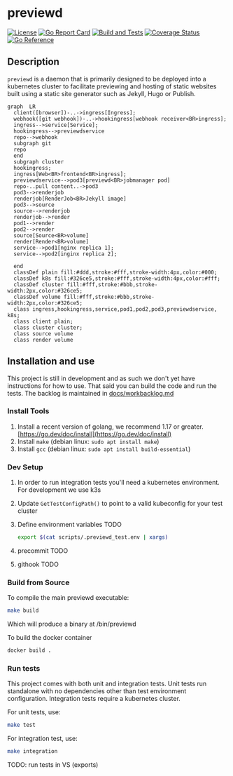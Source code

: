 # previewd

[![License](https://img.shields.io/github/license/clarkezone/previewd.svg)](https://github.com/clarkezone/previewd/blob/main/LICENSE) [![Go Report Card](https://goreportcard.com/badge/github.com/clarkezone/previewd)](https://goreportcard.com/report/github.com/clarkezone/previewd) [![Build and Tests](https://github.com/clarkezone/previewd/workflows/run%20tests/badge.svg)](https://github.com/clarkezone/previewd/actions?query=workflow%3A%22run+tests%22) [![Coverage Status](https://coveralls.io/repos/github/clarkezone/previewd/badge.svg?branch=main)](https://coveralls.io/github/clarkezone/previewd?branch=main) [![Go Reference](https://pkg.go.dev/badge/github.com/clarkezone/previewd.svg)](https://pkg.go.dev/github.com/clarkezone/previewd)

## Description

`previewd` is a daemon that is primarily designed to be deployed into a kubernetes cluster to facilitate previewing and hosting of static websites built using a static site generator such as Jekyll, Hugo or Publish.

```mermaid
graph  LR
  client([browser])-..->ingress[Ingress];
  webhook([git webhook])-..->hookingress[webhook receiver<BR>ingress];
  ingress-->service[Service];
  hookingress-->previewdservice
  repo-->webhook
  subgraph git
  repo
  end
  subgraph cluster
  hookingress;
  ingress[Web<BR>frontend<BR>ingress];
  previewdservice-->pod3[previewd<BR>jobmanager pod]
  repo-..pull content..->pod3
  pod3-->renderjob
  renderjob[RenderJob<BR>Jekyll image]
  pod3-->source
  source-->renderjob
  renderjob-->render
  pod1-->render
  pod2-->render
  source[Source<BR>volume]
  render[Render<BR>volume]
  service-->pod1[nginx replica 1];
  service-->pod2[inginx replica 2];

  end
  classDef plain fill:#ddd,stroke:#fff,stroke-width:4px,color:#000;
  classDef k8s fill:#326ce5,stroke:#fff,stroke-width:4px,color:#fff;
  classDef cluster fill:#fff,stroke:#bbb,stroke-width:2px,color:#326ce5;
  classDef volume fill:#fff,stroke:#bbb,stroke-width:2px,color:#326ce5;
  class ingress,hookingress,service,pod1,pod2,pod3,previewdservice, k8s;
  class client plain;
  class cluster cluster;
  class source volume
  class render volume
```

## Installation and use

This project is still in development and as such we don't yet have instructions for how to use. That said you can build the code and run the tests. The backlog is maintained in [docs/workbacklog.md](docs/workbacklog.md)

### Install Tools

1. Install a recent version of golang, we recommend 1.17 or greater. [https://go.dev/doc/install](https://go.dev/doc/install)
2. Install `make` (debian linux: `sudo apt install make`)
3. Install `gcc` (debian linux: `sudo apt install build-essential`)

### Dev Setup

1. In order to run integration tests you'll need a kubernetes environment. For development we use k3s
2. Update `GetTestConfigPath()` to point to a valid kubeconfig for your test cluster
3. Define environment variables TODO

   ```bash
   export $(cat scripts/.previewd_test.env | xargs)
   ```

4. precommit TODO
5. githook TODO

### Build from Source

To compile the main previewd executable:

```bash
make build
```

Which will produce a binary at <projectroot>/bin/previewd

To build the docker container

```bash
docker build .
```

### Run tests

This project comes with both unit and integration tests. Unit tests run standalone with no dependencies other than test environment configuration. Integration tests require a kubernetes cluster.

For unit tests, use:

```bash
make test
```

For integration test, use:

```bash
make integration
```

TODO: run tests in VS (exports)
